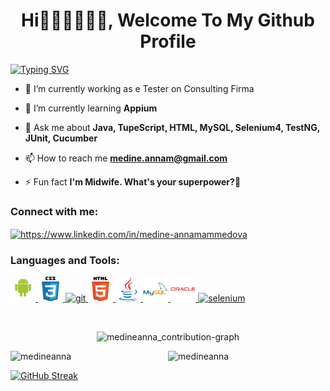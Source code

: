 <h1 align="center">Hi👋🏻👋🏻👋🏻, Welcome To My Github Profile</h1>

[![Typing SVG](https://readme-typing-svg.herokuapp.com?color=%23732DA4&lines=QA+Automation+Engineer+%7C+Germany;I'm+Medine;I+am+sharing+my+projects+in+here;I+usually+using+;Java+programming+language+for+projects)](https://git.io/typing-svg)
  
- 🔭 I’m currently working as e Tester on Consulting Firma

- 🌱 I’m currently learning **Appium**

- 💬 Ask me about **Java, TupeScript, HTML, MySQL, Selenium4, TestNG, JUnit, Cucumber**

- 📫 How to reach me **medine.annam@gmail.com**

- ⚡ Fun fact **I'm Midwife. What's your superpower?👶**


<h3 align="left">Connect with me:</h3>
<p align="left">
<a href="https://linkedin.com/in/https://www.linkedin.com/in/medine-annamammedova-7185351a2" target="blank"><img align="center" src="https://raw.githubusercontent.com/rahuldkjain/github-profile-readme-generator/master/src/images/icons/Social/linked-in-alt.svg" alt="https://www.linkedin.com/in/medine-annamammedova" height="30" width="40" /></a>
</p>

<h3 align="left">Languages and Tools:</h3>
<p align="left"> <a href="https://developer.android.com" target="_blank" rel="noreferrer"> <img src="https://raw.githubusercontent.com/devicons/devicon/master/icons/android/android-original-wordmark.svg" alt="android" width="40" height="40"/> </a> <a href="https://www.w3schools.com/css/" target="_blank" rel="noreferrer"> <img src="https://raw.githubusercontent.com/devicons/devicon/master/icons/css3/css3-original-wordmark.svg" alt="css3" width="40" height="40"/> </a> <a href="https://git-scm.com/" target="_blank" rel="noreferrer"> <img src="https://www.vectorlogo.zone/logos/git-scm/git-scm-icon.svg" alt="git" width="40" height="40"/> </a> <a href="https://www.w3.org/html/" target="_blank" rel="noreferrer"> <img src="https://raw.githubusercontent.com/devicons/devicon/master/icons/html5/html5-original-wordmark.svg" alt="html5" width="40" height="40"/> </a> <a href="https://www.java.com" target="_blank" rel="noreferrer"> <img src="https://raw.githubusercontent.com/devicons/devicon/master/icons/java/java-original.svg" alt="java" width="40" height="40"/> </a> <a href="https://www.mysql.com/" target="_blank" rel="noreferrer"> <img src="https://raw.githubusercontent.com/devicons/devicon/master/icons/mysql/mysql-original-wordmark.svg" alt="mysql" width="40" height="40"/> </a> <a href="https://www.oracle.com/" target="_blank" rel="noreferrer"> <img src="https://raw.githubusercontent.com/devicons/devicon/master/icons/oracle/oracle-original.svg" alt="oracle" width="40" height="40"/> </a> <a href="https://www.selenium.dev" target="_blank" rel="noreferrer"> <img src="https://raw.githubusercontent.com/detain/svg-logos/780f25886640cef088af994181646db2f6b1a3f8/svg/selenium-logo.svg" alt="selenium" width="40" height="40"/> </a> </p>
  
  <br/>
<p align ="center"> <img src="https://activity-graph.herokuapp.com/graph?username=medineanna&theme=lucent" alt="medineanna_contribution-graph"/>
<br />
  

<p><img align="left" src="https://github-readme-stats.vercel.app/api/top-langs?username=medineanna&show_icons=true&locale=en&layout=compact" alt="medineanna" /></p>


  <p align="center"> <img src="https://github-readme-stats.vercel.app/api?username=medineanna&count_private=true&theme=radical&show_icons=true" alt="medineanna" /p>

  
  [![GitHub Streak](http://github-readme-streak-stats.herokuapp.com?user=medineAnna&theme=onedark&date_format=M%20j%5B%2C%20Y%5D)](https://git.io/streak-stats)
